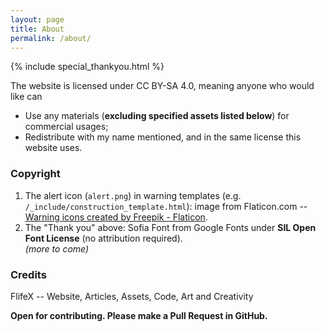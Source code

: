 ```yaml
---
layout: page
title: About
permalink: /about/
---
```


{% include special_thankyou.html %}

The website is licensed under CC BY-SA 4.0, meaning anyone who would like can

- Use any materials (**excluding specified assets listed below**) for commercial usages;
- Redistribute with my name mentioned, and in the same license this website uses.

### Copyright

1. The alert icon (`alert.png`) in warning templates (e.g. `/_include/construction_template.html`): image from Flaticon.com -- 
<a href="https://www.flaticon.com/free-icons/warning" title="warning icons">Warning icons created by Freepik - Flaticon</a>.  
2. The "Thank you" above: Sofia Font from Google Fonts under **SIL Open Font License** (no attribution required).  
*(more to come)*

### Credits

FlifeX -- Website, Articles, Assets, Code, Art and Creativity

**Open for contributing. Please make a Pull Request in GitHub.**